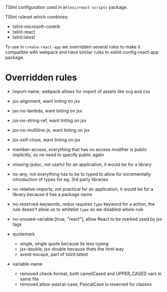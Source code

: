 TSlint configuration used in `@nlesc/react-scripts` package.

TSlint ruleset which combines:

* tslint-microsoft-contrib
* tslint-react
* tslint:latest

To use in `create-react-app` we overridden several rules to make it compatible with webpack and have similar rules to eslint-config-react-app package.

# Overridden rules

* import-name, webpack allows for import of assets like svg and css
* jsx-alignment, want linting on jsx
* jsx-no-lambda, want linting on jsx
* jsx-no-string-ref, want linting on jsx
* jsx-no-multiline-js, want linting on jsx
* jsx-self-close, want linting on jsx
* member-access, everything that has no access modifier is public implicitly, so no need to specify public again
* missing-jsdoc, not useful for an application, it would be for a library
* no-any, not everything has to be to typed to allow for incrementally introduction of types for eg. 3rd party libraries
* no-relative-imports, not practical for an application, it would be for a library because it has a package name
* no-reserved-keywords, redux requires `type` keyword for a action, the rule doesn't allow us to whitelist `type` so we disabled whole rule
* no-unused-variable:[true, "react"], allow React to be marked used by jsx tags
* quotemark

    * single, single quote because its less typing
    * jsx-double, jsx-double because thats the html way
    * avoid-escape, part of tslint:latest

* variable-name

    * removed check-format, both camelCased and UPPER_CASED vars in same file
    * removed allow-pascal-case, PascalCase is reserved for classes
